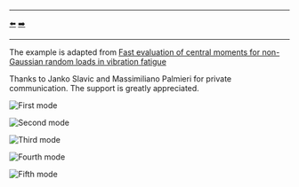 ***
[⬅️](../060/README.md "Previous example")
[➡️](../062/README.md "Next example")
***

The example is adapted from [Fast evaluation of central moments for non-Gaussian random loads in vibration fatigue](https://doi.org/10.1016/j.ymssp.2025.112434)

Thanks to Janko Slavic and Massimiliano Palmieri for private communication. The support is greatly appreciated.

![First mode](mode_01.gif)

![Second mode](mode_02.gif)

![Third mode](mode_03.gif)

![Fourth mode](mode_04.gif)

![Fifth mode](mode_05.gif)

